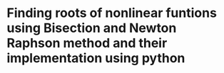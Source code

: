 # Finding roots of nonlinear funtions using Bisection and Newton Raphson method and their implementation using python
